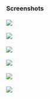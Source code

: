 ### Screenshots
#### ![](https://imgur.com/iX4rZVX.png)
#### ![](https://imgur.com/G1X4MCM.png)
#### ![](https://imgur.com/undefined.png)
#### ![](https://imgur.com/pdA5L1y.png)
#### ![](https://imgur.com/undefined.png)
#### ![](https://imgur.com/THSYUC0.png)
